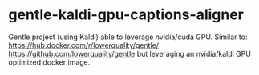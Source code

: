 # gentle-kaldi-gpu-captions-aligner

Gentle project (using Kaldi) able to leverage nvidia/cuda GPU.
Similar to:
https://hub.docker.com/r/lowerquality/gentle/
https://github.com/lowerquality/gentle
but leveraging an nvidia/kaldi GPU optimized docker image.